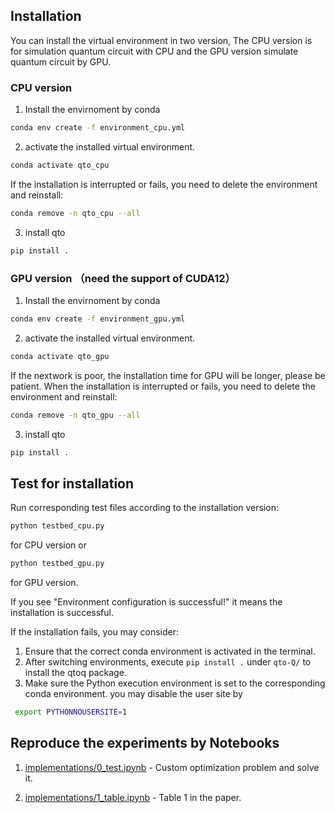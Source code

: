 ## Installation

You can install the virtual environment in two version, The CPU version is for simulation quantum circuit with CPU and the GPU version simulate quantum circuit by GPU.

### CPU version
1. Install the envirnoment by conda
```bash
conda env create -f environment_cpu.yml
```
2. activate the installed virtual environment.
```bash
conda activate qto_cpu
```
If the installation is interrupted or fails, you need to delete the environment and reinstall: 
```bash
conda remove -n qto_cpu --all
```
3. install qto
```bash
pip install .
```


### GPU version （need the support of CUDA12）
1. Install the envirnoment by conda
```bash
conda env create -f environment_gpu.yml
```
2. activate the installed virtual environment.
```bash
conda activate qto_gpu
```
If the nextwork is poor, the installation time for GPU will be longer, please be patient.
When the installation is interrupted or fails, you need to delete the environment and reinstall: 
```bash
conda remove -n qto_gpu --all
```
3. install qto
```bash
pip install .
```



## Test for installation
Run corresponding test files according to the installation version:

```bash
python testbed_cpu.py
```
for CPU version or 
```bash
python testbed_gpu.py
```
for GPU version.

If you see "Environment configuration is successful!" it means the installation is successful.

If the installation fails, you may consider:

1. Ensure that the correct conda environment is activated in the terminal.
2. After switching environments, execute `pip install .` under `qto-Q/` to install the qtoq package.
3. Make sure the Python execution environment is set to the corresponding conda environment. you may disable the user site by 
```bash
 export PYTHONNOUSERSITE=1
```

## Reproduce the experiments by Notebooks
1. [implementations/0_test.ipynb](implementations/0_test.ipynb) - Custom optimization problem and solve it.



2. [implementations/1_table.ipynb](implementations/1_table.ipynb) - Table 1 in the paper.